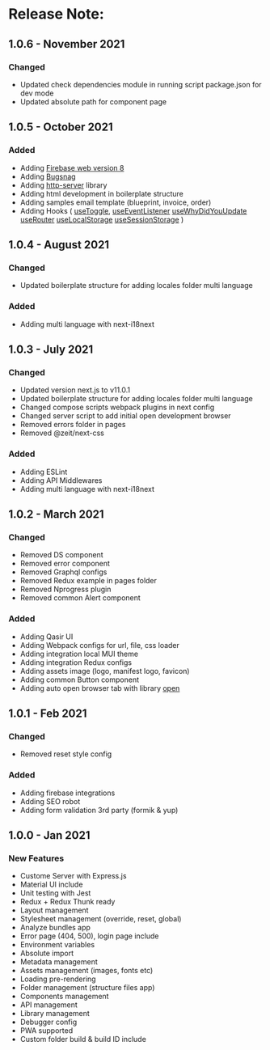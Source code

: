 # Release Note:

## 1.0.6 - November 2021

### Changed

- Updated check dependencies module in running script package.json for dev mode
- Updated absolute path for component page

## 1.0.5 - October 2021

### Added

- Adding [Firebase web version 8](https://firebase.google.com/docs/analytics/get-started?platform=web#web-version-8)
- Adding [Bugsnag](https://www.bugsnag.com)
- Adding [http-server](https://www.npmjs.com/package/http-server) library
- Adding html development in boilerplate structure
- Adding samples email template (blueprint, invoice, order)
- Adding Hooks (
  [useToggle](https://fe-qasir.gitbook.io/qiblat-documentation/features/hooks/event-handler#usetoggle),
  [useEventListener](https://fe-qasir.gitbook.io/qiblat-documentation/features/hooks/event-handler#useEventListener)
  [useWhyDidYouUpdate](https://fe-qasir.gitbook.io/qiblat-documentation/features/hooks/lifecycle-components#useWhyDidYouUpdate)
  [useRouter](https://fe-qasir.gitbook.io/qiblat-documentation/features/hooks/navigation#useRouter)
  [useLocalStorage](https://fe-qasir.gitbook.io/qiblat-documentation/features/hooks/storage#useLocalStorage)
  [useSessionStorage](https://fe-qasir.gitbook.io/qiblat-documentation/features/hooks/storage#useSessionStorage)
  )

## 1.0.4 - August 2021

### Changed

- Updated boilerplate structure for adding locales folder multi language

### Added

- Adding multi language with next-i18next

## 1.0.3 - July 2021

### Changed

- Updated version next.js to v11.0.1
- Updated boilerplate structure for adding locales folder multi language
- Changed compose scripts webpack plugins in next config
- Changed server script to add initial open development browser
- Removed errors folder in pages
- Removed @zeit/next-css

### Added

- Adding ESLint
- Adding API Middlewares
- Adding multi language with next-i18next

## 1.0.2 - March 2021

### Changed

- Removed DS component
- Removed error component
- Removed Graphql configs
- Removed Redux example in pages folder
- Removed Nprogress plugin
- Removed common Alert component

### Added

- Adding Qasir UI
- Adding Webpack configs for url, file, css loader
- Adding integration local MUI theme
- Adding integration Redux configs
- Adding assets image (logo, manifest logo, favicon)
- Adding common Button component
- Adding auto open browser tab with library [open](https://github.com/sindresorhus/open)

## 1.0.1 - Feb 2021

### Changed

- Removed reset style config

### Added

- Adding firebase integrations
- Adding SEO robot
- Adding form validation 3rd party (formik & yup)

## 1.0.0 - Jan 2021

### New Features

- Custome Server with Express.js
- Material UI include
- Unit testing with Jest
- Redux + Redux Thunk ready
- Layout management
- Stylesheet management (override, reset, global)
- Analyze bundles app
- Error page (404, 500), login page include
- Environment variables
- Absolute import
- Metadata management
- Assets management (images, fonts etc)
- Loading pre-rendering
- Folder management (structure files app)
- Components management
- API management
- Library management
- Debugger config
- PWA supported
- Custom folder build & build ID include
